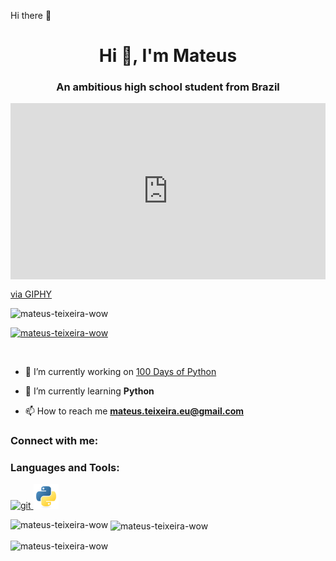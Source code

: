 Hi there 👋

<!--
**Mateus-Teixeira-WOW/Mateus-Teixeira-WOW** is a ✨ _special_ ✨ repository because its `README.md` (this file) appears on your GitHub profile.

Here are some ideas to get you started:

- 🔭 I’m currently working on ...
- 🌱 I’m currently learning ...
- 👯 I’m looking to collaborate on ...
- 🤔 I’m looking for help with ...
- 💬 Ask me about ...
- 📫 How to reach me: ...
- 😄 Pronouns: ...
- ⚡ Fun fact: ...
-->
<h1 align="center">Hi 👋, I'm Mateus</h1>
<h3 align="center">An ambitious high school student from Brazil</h3>
<div style="width:100%;height:0;padding-bottom:56%;position:relative;"><iframe src="https://giphy.com/embed/aNqEFrYVnsS52" width="100%" height="100%" style="position:absolute" frameBorder="0" class="giphy-embed" allowFullScreen></iframe></div><p><a href="https://giphy.com/gifs/cat-brighten-yourlaptop-aNqEFrYVnsS52">via GIPHY</a></p>
<p align="left"> <img src="https://komarev.com/ghpvc/?username=mateus-teixeira-wow&label=Profile%20views&color=0e75b6&style=flat" alt="mateus-teixeira-wow" /> </p>

<p align="left"> <a href="https://github.com/ryo-ma/github-profile-trophy"><img src="https://github-profile-trophy.vercel.app/?username=mateus-teixeira-wow" alt="mateus-teixeira-wow" /></a> </p>

<p align="left"> <a href="https://twitter.com/" target="blank"><img src="https://img.shields.io/twitter/follow/?logo=twitter&style=for-the-badge" alt="" /></a> </p>

- 🔭 I’m currently working on [100 Days of Python](https://www.udemy.com/course/100-days-of-code/?couponCode=C48DA1D2DA82FFCF7F69)

- 🌱 I’m currently learning **Python**

- 📫 How to reach me **mateus.teixeira.eu@gmail.com**

<h3 align="left">Connect with me:</h3>
<p align="left">
</p>

<h3 align="left">Languages and Tools:</h3>
<p align="left"> <a href="https://git-scm.com/" target="_blank" rel="noreferrer"> <img src="https://www.vectorlogo.zone/logos/git-scm/git-scm-icon.svg" alt="git" width="40" height="40"/> </a> <a href="https://www.python.org" target="_blank" rel="noreferrer"> <img src="https://raw.githubusercontent.com/devicons/devicon/master/icons/python/python-original.svg" alt="python" width="40" height="40"/> </a> </p>

<p><img align="left" src="https://github-readme-stats.vercel.app/api/top-langs?username=mateus-teixeira-wow&show_icons=true&locale=en&layout=compact" alt="mateus-teixeira-wow" /></p>

<p>&nbsp;<img align="center" src="https://github-readme-stats.vercel.app/api?username=mateus-teixeira-wow&show_icons=true&locale=en" alt="mateus-teixeira-wow" /></p>

<p><img align="center" src="https://github-readme-streak-stats.herokuapp.com/?user=mateus-teixeira-wow&" alt="mateus-teixeira-wow" /></p>

